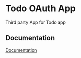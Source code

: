 # Todo OAuth App

Third party App for Todo app

## Documentation

[Documentation](https://github.com/duynghiavn/todo-oauth-server-provider)
